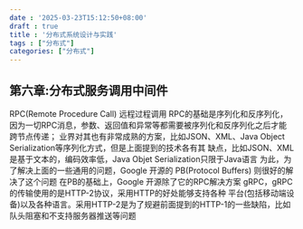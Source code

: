 ```yaml
---
date : '2025-03-23T15:12:50+08:00'
draft : true
title : '分布式系统设计与实践'
tags : ["分布式"]
categories: ["分布式"]
---
```




## 第六章:分布式服务调用中间件
RPC(Remote Procedure Call) 远程过程调用
RPC的基础是序列化和反序列化，因为一切RPC消息，参数、返回值和异常等都需要被序列化和反序列化之后才能跨节点传递；
业界对其也有非常成熟的方案，比如JSON、XML、Java Object Serialization等序列化方式，但是上面提到的技术各有其
缺点，比如JSON、XML是基于文本的，编码效率低，Java Objet Serialization只限于Java语言
为此，为了解决上面的一些通用的问题，Google 开源的 PB(Protocol Buffers) 则很好的解决了这个问题
在PB的基础上，Google 开源除了它的RPC解决方案 gRPC，gRPC的传输使用的是HTTP-2协议，采用HTTP的好处能够支持各种
平台(包括移动端设备)以及各种语言。采用HTTP-2是为了规避前面提到的HTTP-1的一些缺陷，比如队头阻塞和不支持服务器推送等问题


